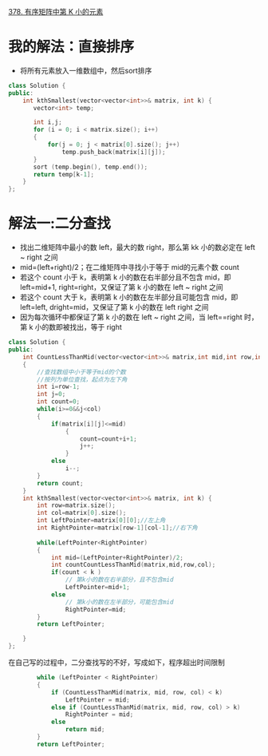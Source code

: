[378. 有序矩阵中第 K 小的元素](https://leetcode-cn.com/problems/kth-smallest-element-in-a-sorted-matrix/description/)

# 我的解法：直接排序
- 将所有元素放入一维数组中，然后sort排序
```C++
class Solution {
public:
    int kthSmallest(vector<vector<int>>& matrix, int k) {
       vector<int> temp;

       int i,j;
       for (i = 0; i < matrix.size(); i++)
       {
           for(j = 0; j < matrix[0].size(); j++)
               temp.push_back(matrix[i][j]);
       }
       sort (temp.begin(), temp.end());
       return temp[k-1];
    }
};
```

# 解法一:二分查找
- 找出二维矩阵中最小的数 left，最大的数 right，那么第 kk 小的数必定在 left ~ right 之间
- mid=(left+right)/2；在二维矩阵中寻找小于等于 mid的元素个数 count
- 若这个 count 小于 k，表明第 k 小的数在右半部分且不包含 mid，即 left=mid+1, right=right，又保证了第 k 小的数在 left ~ right 之间
- 若这个 count 大于 k，表明第 k 小的数在左半部分且可能包含 mid，即 left=left, dright=mid，又保证了第 k 小的数在 left right 之间
- 因为每次循环中都保证了第 k 小的数在 left ~ right 之间，当 left==right 时，第 k 小的数即被找出，等于 right


```c++
class Solution {
public:
    int CountLessThanMid(vector<vector<int>>& matrix,int mid,int row,int col)
    {
        //查找数组中小于等于mid的个数
        //按列为单位查找，起点为左下角
        int i=row-1;
        int j=0;
        int count=0;
        while(i>=0&&j<col)
        {
            if(matrix[i][j]<=mid)
                {
                    count=count+i+1;
                    j++;
                }
            else
                i--;
        }
        return count;
    }
    int kthSmallest(vector<vector<int>>& matrix, int k) {
        int row=matrix.size();
        int col=matrix[0].size();
        int LeftPointer=matrix[0][0];//左上角
        int RightPointer=matrix[row-1][col-1];//右下角
        
        while(LeftPointer<RightPointer)
        {
            int mid=(LeftPointer+RightPointer)/2;
            int countCountLessThanMid(matrix,mid,row,col);
            if(count < k )
                // 第k小的数在右半部分，且不包含mid
                LeftPointer=mid+1;
            else
                // 第k小的数在左半部分，可能包含mid
                RightPointer=mid;
        }
        return LeftPointer;

    }
};


```
在自己写的过程中，二分查找写的不好，写成如下，程序超出时间限制

```C++
        while (LeftPointer < RightPointer)
        {
            if (CountLessThanMid(matrix, mid, row, col) < k)
                LeftPointer = mid;
            else if (CountLessThanMid(matrix, mid, row, col) > k)
                RightPointer = mid;
            else
                return mid;
        }
        return LeftPointer;
```
